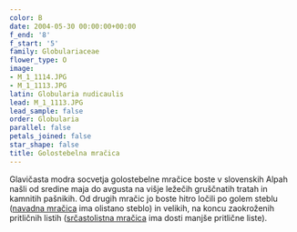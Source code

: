 ```yaml
---
color: B
date: 2004-05-30 00:00:00+00:00
f_end: '8'
f_start: '5'
family: Globulariaceae
flower_type: O
image:
- M_1_1114.JPG
- M_1_1113.JPG
latin: Globularia nudicaulis
lead: M_1_1113.JPG
lead_sample: false
order: Globularia
parallel: false
petals_joined: false
star_shape: false
title: Golostebelna mračica
---
```

Glavičasta modra socvetja golostebelne mračice boste v slovenskih Alpah našli od sredine maja do avgusta na višje ležečih gruščnatih tratah in kamnitih pašnikih. Od drugih mračic jo boste hitro ločili po golem steblu ([navadna mračica](../../globulariapunctata/navadna-mra&#269;ica/) ima olistano steblo) in velikih, na koncu zaokroženih pritličnih listih ([srčastolistna mračica](../../globulariacordifolia/sr&#269;astolistna-mra&#269;ica/) ima dosti manjše pritlične liste).
